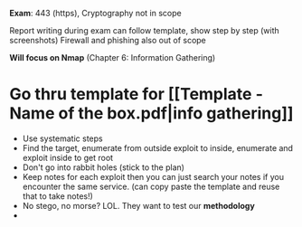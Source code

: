 **Exam**: 443 (https), Cryptography not in scope

Report writing during exam can follow template, show step by step (with screenshots)
Firewall and phishing also out of scope

**Will focus on Nmap** (Chapter 6: Information Gathering)

# Go thru template for [[Template - Name of the box.pdf|info gathering]]

- Use systematic steps
- Find the target, enumerate from outside exploit to inside, enumerate and exploit inside to get root
- Don't go into rabbit holes (stick to the plan)
- Keep notes for each exploit then you can just search your notes if you encounter the same service. (can copy paste the template and reuse that to take notes!)
- No stego, no morse? LOL. They want to test our **methodology**
- 